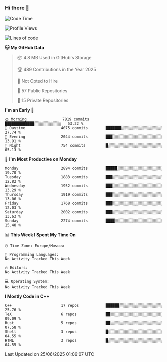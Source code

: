 ### Hi there 👋

<!--
**SemenMartynov/SemenMartynov** is a ✨ _special_ ✨ repository because its `README.md` (this file) appears on your GitHub profile.

Here are some ideas to get you started:

- 🔭 I’m currently working on ...
- 🌱 I’m currently learning ...
- 👯 I’m looking to collaborate on ...
- 🤔 I’m looking for help with ...
- 💬 Ask me about ...
- 📫 How to reach me: ...
- 😄 Pronouns: ...
- ⚡ Fun fact: ...
-->

<!--START_SECTION:waka-->
![Code Time](http://img.shields.io/badge/Code%20Time-0%20secs-blue)

![Profile Views](http://img.shields.io/badge/Profile%20Views-0-blue)

![Lines of code](https://img.shields.io/badge/From%20Hello%20World%20I%27ve%20Written-7.7%20million%20lines%20of%20code-blue)

**🐱 My GitHub Data** 

> 📦 4.8 MB Used in GitHub's Storage 
 > 
> 🏆 489 Contributions in the Year 2025
 > 
> 🚫 Not Opted to Hire
 > 
> 📜 57 Public Repositories 
 > 
> 🔑 15 Private Repositories 
 > 
**I'm an Early 🐤** 

```text
🌞 Morning                7819 commits        █████████████░░░░░░░░░░░░   53.22 % 
🌆 Daytime                4075 commits        ███████░░░░░░░░░░░░░░░░░░   27.74 % 
🌃 Evening                2044 commits        ███░░░░░░░░░░░░░░░░░░░░░░   13.91 % 
🌙 Night                  754 commits         █░░░░░░░░░░░░░░░░░░░░░░░░   05.13 % 
```
📅 **I'm Most Productive on Monday** 

```text
Monday                   2894 commits        █████░░░░░░░░░░░░░░░░░░░░   19.70 % 
Tuesday                  1883 commits        ███░░░░░░░░░░░░░░░░░░░░░░   12.82 % 
Wednesday                1952 commits        ███░░░░░░░░░░░░░░░░░░░░░░   13.29 % 
Thursday                 1919 commits        ███░░░░░░░░░░░░░░░░░░░░░░   13.06 % 
Friday                   1768 commits        ███░░░░░░░░░░░░░░░░░░░░░░   12.03 % 
Saturday                 2002 commits        ███░░░░░░░░░░░░░░░░░░░░░░   13.63 % 
Sunday                   2274 commits        ████░░░░░░░░░░░░░░░░░░░░░   15.48 % 
```


📊 **This Week I Spent My Time On** 

```text
🕑︎ Time Zone: Europe/Moscow

💬 Programming Languages: 
No Activity Tracked This Week

🔥 Editors: 
No Activity Tracked This Week

💻 Operating System: 
No Activity Tracked This Week
```

**I Mostly Code in C++** 

```text
C++                      17 repos            ██████░░░░░░░░░░░░░░░░░░░   25.76 % 
TeX                      6 repos             ██░░░░░░░░░░░░░░░░░░░░░░░   09.09 % 
Rust                     5 repos             ██░░░░░░░░░░░░░░░░░░░░░░░   07.58 % 
Shell                    3 repos             █░░░░░░░░░░░░░░░░░░░░░░░░   04.55 % 
HTML                     3 repos             █░░░░░░░░░░░░░░░░░░░░░░░░   04.55 % 
```




 Last Updated on 25/06/2025 01:06:07 UTC
<!--END_SECTION:waka-->
